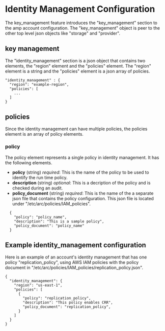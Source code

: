 # Identity Management Configuration

The key_management feature introduces the "key_management" section to the amp account configuration. The "key_management" object is peer to the other top level json objects like "storage" and "provider".

## key management

The "identity_management" section is a json object that contains two elements, the "region" element and the "policies" element. The "region" element is a string and the "policies" element is a json array of policies.

```
"identity_management" : {
  "region": "example-region",
  "policies": [
    ...
  ]
}
```

## policies
Since the identity management can have multiple policies, the policies element is an array of policy elements.

### policy

The policy element represents a single policy in identity management. It has the following elements.
- **policy** (string) _required_: This is the name of the policy to be used to identify the run time policy.
- **description** (string) _optional_: This is a decription of the policy and is checked during an audit.
- **policy_document** (string) _required_: This is the name of the a separate json file that contains the policy configuration. This json file is located under "/etc/arc/policies/IAM_policies".

```
  {
    "policy": "policy_name",
    "description": "This is a sample policy",
    "policy_document": "policy_name"
  }
```

## Example identity_management configuration
Here is an example of an account's identity management that has one policy "replication_policy", using AWS IAM policies with the policy document in "/etc/arc/policies/IAM_policies/replication_policy.json".

```
{
  "identity_management": {
    "region": "us-east-1",
    "policies": [
      {
        "policy": "replication_policy",
        "description": "This policy enables CRR",
        "policy_document": "replication_policy",
      }
    ]
  }
}
```
